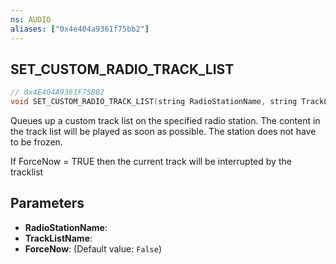 ```yaml
---
ns: AUDIO
aliases: ["0x4e404a9361f75bb2"]
---
```

## SET_CUSTOM_RADIO_TRACK_LIST

```c
// 0x4E404A9361F75BB2
void SET_CUSTOM_RADIO_TRACK_LIST(string RadioStationName, string TrackListName, bool ForceNow);
```

Queues up a custom track list on the specified radio station. The content in the track list will be played as soon as possible. The station does not have to be frozen.

If ForceNow = TRUE then the current track will be interrupted by the tracklist


## Parameters
* **RadioStationName**: 
* **TrackListName**: 
* **ForceNow**: (Default value: `False`)

